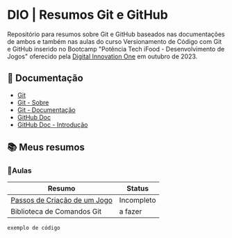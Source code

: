 # DIO | Resumos Git e GitHub

Repositório para resumos sobre Git e GitHub baseados nas documentações de ambos e também nas aulas do curso Versionamento de Código com Git e GitHub inserido no Bootcamp "Potência Tech iFood - Desenvolvimento de Jogos" oferecido pela [Digital Innovation One](https://web.dio.me/home) em outubro de 2023.

## 📑 Documentação
- [Git](https://git-scm.com/)
- [Git - Sobre](https://git-scm.com/about)
- [Git - Documentação](https://git-scm.com/doc)
- [GitHub Doc](https://docs.github.com/pt)
- [GitHub Doc - Introdução](https://docs.github.com/pt/get-started)

## 📚 Meus resumos

### 📝Aulas 

| Resumo | Status |
|------|--------|
|[Passos de Criação de um Jogo](https://github.com/elem3d/Resumos/blob/main/resumos/Passos%20de%20Cria%C3%A7%C3%A3o%20de%20um%20Jogo.md#passos-de-cria%C3%A7%C3%A3o-de-um-jogo)| Incompleto|
|Biblioteca de Comandos Git| a fazer|

```
exemplo de código

```
